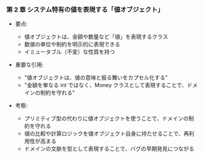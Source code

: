 ### 第 2 章 システム特有の値を表現する「値オブジェクト」

- 要点:

  - 値オブジェクトは、金額や数量など「値」を表現するクラス
  - 数値の単位や制約を明示的に表現できる
  - イミュータブル（不変）な性質を持つ

- 重要な引用:

  - "値オブジェクトは、値の意味と振る舞いをカプセル化する"
  - "金額を単なる int ではなく、Money クラスとして表現することで、ドメインの制約を守れる"

- 考察:
  - プリミティブ型の代わりに値オブジェクトを使うことで、ドメインの制約を守れる
  - 値の比較や計算ロジックを値オブジェクト自身に持たせることで、再利用性が高まる
  - ドメインの文脈を型として表現することで、バグの早期発見につながる
